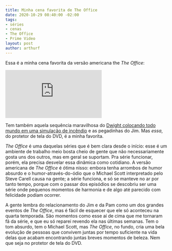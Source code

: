 ```yaml
---
title: Minha cena favorita de The Office
date: 2020-10-29 08:40:00 -02:00
tags:
- séries
- cenas
- The Office
- Prime Video
layout: post
author: arthurf
---
```


Essa é a minha cena favorita da versão americana the *The Office*:

<iframe class="full-width" src="https://www.youtube.com/embed/QOtuX0jL85Y" frameborder="0" allow="accelerometer; autoplay; clipboard-write; encrypted-media; gyroscope; picture-in-picture" allowfullscreen></iframe>

Tem também aquela sequência maravilhosa do [Dwight colocando todo mundo em uma simulação de incêndio](https://youtu.be/gO8N3L_aERg) e as pegadinhas do Jim. Mas *essa*, do protetor de tela do DVD, é a minha favorita.

*The Office* é uma daquelas séries que é bem clara desde o início: esse é um ambiente de trabalho meio bosta cheio de gente que não necessariamente gosta uns dos outros, mas em geral se suportam. Pra série funcionar, porém, ela precisa desvelar essa dinâmica como cotidiano. A versão americana de *The Office* é ótima nisso: embora tenha arrombos de humor absurdo e o humor-através-do-ódio que o Michael Scott interpretado pelo Steve Carell causa na gente; a série funciona, e só se manteve no ar por tanto tempo, porque com o passar dos episódios se descobriu ser uma série onde pequenos momentos de harmonia e de algo até parecido com felicidade podiam ocorrer.

A gente lembra do relacionamento do Jim e da Pam como um dos grandes eventos de *The Office*, mas é fácil de esquecer que ele só aconteceu na quarta temporada. São momentos como esse aí de cima que me tornaram fã da série, e que eu só reparei revendo ela nas últimas semanas. Tem o tom absurdo, tem o Michael Scott, mas *The Office*, no fundo, cria uma bela evolução de pessoas que convivem juntas por tempo suficiente na vida delas que acabam encontrando juntas breves momentos de beleza. Nem que seja no protetor de tela do DVD.
